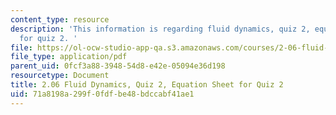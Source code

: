```yaml
---
content_type: resource
description: 'This information is regarding fluid dynamics, quiz 2, equation sheet
  for quiz 2. '
file: https://ol-ocw-studio-app-qa.s3.amazonaws.com/courses/2-06-fluid-dynamics-spring-2013/71a8198a299f0fdfbe48bdccabf41ae1_MIT2_06S13_equsheet_quiz2.pdf
file_type: application/pdf
parent_uid: 0fcf3a88-3948-54d8-e42e-05094e36d198
resourcetype: Document
title: 2.06 Fluid Dynamics, Quiz 2, Equation Sheet for Quiz 2
uid: 71a8198a-299f-0fdf-be48-bdccabf41ae1
---
```

